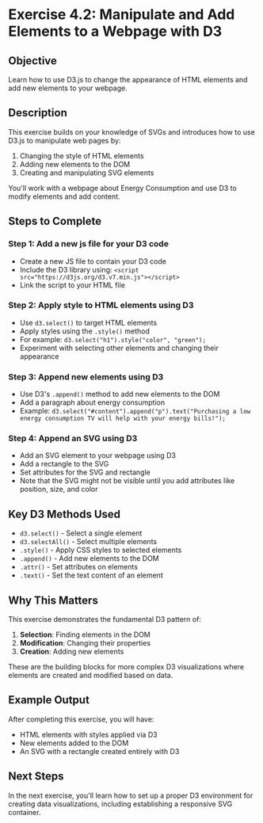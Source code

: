 # Exercise 4.2: Manipulate and Add Elements to a Webpage with D3

## Objective
Learn how to use D3.js to change the appearance of HTML elements and add new elements to your webpage.

## Description
This exercise builds on your knowledge of SVGs and introduces how to use D3.js to manipulate web pages by:
1. Changing the style of HTML elements
2. Adding new elements to the DOM
3. Creating and manipulating SVG elements

You'll work with a webpage about Energy Consumption and use D3 to modify elements and add content.

## Steps to Complete

### Step 1: Add a new js file for your D3 code
- Create a new JS file to contain your D3 code
- Include the D3 library using: `<script src="https://d3js.org/d3.v7.min.js"></script>`
- Link the script to your HTML file

### Step 2: Apply style to HTML elements using D3
- Use `d3.select()` to target HTML elements
- Apply styles using the `.style()` method
- For example: `d3.select("h1").style("color", "green");`
- Experiment with selecting other elements and changing their appearance

### Step 3: Append new elements using D3
- Use D3's `.append()` method to add new elements to the DOM
- Add a paragraph about energy consumption
- Example: `d3.select("#content").append("p").text("Purchasing a low energy consumption TV will help with your energy bills!");`

### Step 4: Append an SVG using D3
- Add an SVG element to your webpage using D3
- Add a rectangle to the SVG
- Set attributes for the SVG and rectangle
- Note that the SVG might not be visible until you add attributes like position, size, and color

## Key D3 Methods Used

- `d3.select()` - Select a single element
- `d3.selectAll()` - Select multiple elements
- `.style()` - Apply CSS styles to selected elements
- `.append()` - Add new elements to the DOM
- `.attr()` - Set attributes on elements
- `.text()` - Set the text content of an element

## Why This Matters

This exercise demonstrates the fundamental D3 pattern of:
1. **Selection**: Finding elements in the DOM
2. **Modification**: Changing their properties
3. **Creation**: Adding new elements

These are the building blocks for more complex D3 visualizations where elements are created and modified based on data.

## Example Output

After completing this exercise, you will have:
- HTML elements with styles applied via D3
- New elements added to the DOM
- An SVG with a rectangle created entirely with D3

## Next Steps

In the next exercise, you'll learn how to set up a proper D3 environment for creating data visualizations, including establishing a responsive SVG container.
